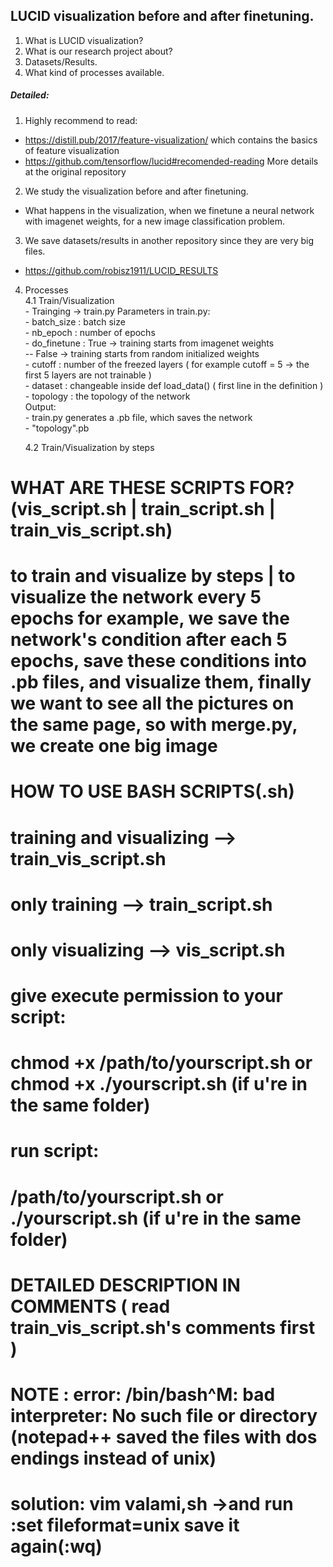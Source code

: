 ## LUCID visualization before and after finetuning.

1. What is LUCID visualization?
2. What is our research project about?
3. Datasets/Results.
4. What kind of processes available.

##### Detailed:
1. Highly recommend to read:
 - https://distill.pub/2017/feature-visualization/
   which contains the basics of feature visualization
 - https://github.com/tensorflow/lucid#recomended-reading
   More details at the original repository
2. We study the visualization before and after finetuning.
 - What happens in the visualization, when we finetune a neural network with imagenet weights, for a new image classification problem.
   
3. We save datasets/results in another repository since they are very big files.
 - https://github.com/robisz1911/LUCID_RESULTS

4. Processes<br/>
   4.1 Train/Visualization<br/>
       - Trainging -> train.py
       Parameters in train.py:<br/>
        - batch_size  : batch size<br/>
        - nb_epoch    : number of epochs<br/>
        - do_finetune : True -> training starts from imagenet weights<br/>
                       --  False -> training starts from random initialized weights<br/>
        - cutoff      : number of the freezed layers ( for example cutoff = 5 -> the first 5 layers are not trainable )<br/>
        - dataset     : changeable inside def load_data()  ( first line in the definition )<br/>
        - topology    : the topology of the network<br/>
       Output:<br/>
        - train.py generates a .pb file, which saves the network<br/>
        - "topology".pb <br/>
           
   4.2 Train/Visualization by steps

# WHAT ARE THESE SCRIPTS FOR? (vis_script.sh | train_script.sh | train_vis_script.sh)
# to train and visualize by steps | to visualize the network every 5 epochs for example, we save the network's condition after each 5 epochs, save these conditions into .pb files, and visualize them, finally we want to see all the pictures on the same page, so with merge.py, we create one big image


# HOW TO USE BASH SCRIPTS(.sh)
# training and visualizing --> train_vis_script.sh
# only training            --> train_script.sh
# only visualizing         --> vis_script.sh
# give execute permission to your script:
#      chmod +x /path/to/yourscript.sh   or chmod +x ./yourscript.sh (if u're in the same folder)
# run script:
#      /path/to/yourscript.sh            or ./yourscript.sh (if u're in the same folder)


# DETAILED DESCRIPTION IN COMMENTS ( read train_vis_script.sh's comments first )
 
# NOTE : error:  /bin/bash^M: bad interpreter: No such file or directory    (notepad++ saved the files with dos endings instead of unix)
#        solution:  vim valami,sh  ->and run    :set fileformat=unix   save it again(:wq)

